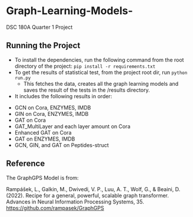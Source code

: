 # Graph-Learning-Models-
DSC 180A Quarter 1 Project

## Running the Project
* To install the dependencies, run the following command from the root directory of the project: `pip install -r requirements.txt`
* To get the results of statistical test, from the project root dir, run `python run.py`
  - This fetches the data, creates all the graph learning models and saves the result of the tests in the /results directory.
* It includes the following results in order:
- GCN on Cora, ENZYMES, IMDB
- GIN on Cora, ENZYMES, IMDB
- GAT on Cora
- GAT_MultiLayer and each layer amount on Cora
- Enhanced GAT on Cora
- GAT on ENZYMES, IMDB
- GCN, GIN, and GAT on Peptides-struct

## Reference 

The GraphGPS Model is from:

Rampášek, L., Galkin, M., Dwivedi, V. P., Luu, A. T., Wolf, G., & Beaini, D. (2022). Recipe for a general, powerful, scalable graph transformer. Advances in Neural Information Processing Systems, 35. https://github.com/rampasek/GraphGPS 
